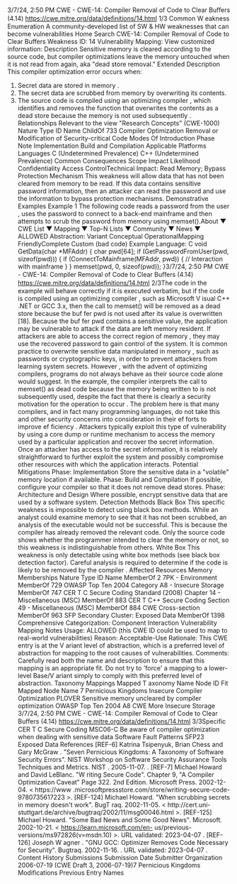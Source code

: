 3/7/24, 2:50 PM CWE - CWE-14: Compiler Removal of Code to Clear Buﬀers (4.14)
https://cwe.mitre.org/data/deﬁnitions/14.html 1/3
Common W eakness Enumeration
A community-developed list of SW & HW weaknesses that can become
vulnerabilities
Home Search
CWE-14: Compiler Removal of Code to Clear Buffers
Weakness ID: 14
Vulnerability Mapping: 
View customized information:
 Description
Sensitive memory is cleared according to the source code, but compiler optimizations leave the memory untouched when it is not
read from again, aka "dead store removal."
 Extended Description
This compiler optimization error occurs when:
1. Secret data are stored in memory .
2. The secret data are scrubbed from memory by overwriting its contents.
3. The source code is compiled using an optimizing compiler , which identifies and removes the function that overwrites the
contents as a dead store because the memory is not used subsequently .
 Relationships
 Relevant to the view "Research Concepts" (CWE-1000)
Nature Type ID Name
ChildOf 733 Compiler Optimization Removal or Modification of Security-critical Code
 Modes Of Introduction
Phase Note
Implementation
Build and Compilation
 Applicable Platforms
Languages
C (Undetermined Prevalence)
C++ (Undetermined Prevalence)
 Common Consequences
Scope Impact Likelihood
Confidentiality
Access ControlTechnical Impact: Read Memory; Bypass Protection Mechanism
This weakness will allow data that has not been cleared from memory to be read. If this data
contains sensitive password information, then an attacker can read the password and use the
information to bypass protection mechanisms.
 Demonstrative Examples
Example 1
The following code reads a password from the user , uses the password to connect to a back-end mainframe and then attempts to
scrub the password from memory using memset().About ▼ CWE List ▼ Mapping ▼ Top-N Lists ▼ Community ▼ News ▼
ALLOWED
Abstraction: Variant
Conceptual OperationalMapping
FriendlyComplete Custom
(bad code) Example Language: C 
void GetData(char \*MFAddr) {
char pwd[64];
if (GetPasswordFromUser(pwd, sizeof(pwd))) {
if (ConnectToMainframe(MFAddr, pwd)) {
// Interaction with mainframe
}
}
memset(pwd, 0, sizeof(pwd));
}3/7/24, 2:50 PM CWE - CWE-14: Compiler Removal of Code to Clear Buﬀers (4.14)
https://cwe.mitre.org/data/deﬁnitions/14.html 2/3The code in the example will behave correctly if it is executed verbatim, but if the code is compiled using an optimizing compiler , such
as Microsoft V isual C++ .NET or GCC 3.x, then the call to memset() will be removed as a dead store because the buf fer pwd is not
used after its value is overwritten [18]. Because the buf fer pwd contains a sensitive value, the application may be vulnerable to attack
if the data are left memory resident. If attackers are able to access the correct region of memory , they may use the recovered
password to gain control of the system.
It is common practice to overwrite sensitive data manipulated in memory , such as passwords or cryptographic keys, in order to
prevent attackers from learning system secrets. However , with the advent of optimizing compilers, programs do not always behave as
their source code alone would suggest. In the example, the compiler interprets the call to memset() as dead code because the
memory being written to is not subsequently used, despite the fact that there is clearly a security motivation for the operation to occur .
The problem here is that many compilers, and in fact many programming languages, do not take this and other security concerns into
consideration in their ef forts to improve ef ficiency .
Attackers typically exploit this type of vulnerability by using a core dump or runtime mechanism to access the memory used by a
particular application and recover the secret information. Once an attacker has access to the secret information, it is relatively
straightforward to further exploit the system and possibly compromise other resources with which the application interacts.
 Potential Mitigations
Phase: Implementation
Store the sensitive data in a "volatile" memory location if available.
Phase: Build and Compilation
If possible, configure your compiler so that it does not remove dead stores.
Phase: Architecture and Design
Where possible, encrypt sensitive data that are used by a software system.
 Detection Methods
Black Box
This specific weakness is impossible to detect using black box methods. While an analyst could examine memory to see that it
has not been scrubbed, an analysis of the executable would not be successful. This is because the compiler has already
removed the relevant code. Only the source code shows whether the programmer intended to clear the memory or not, so this
weakness is indistinguishable from others.
White Box
This weakness is only detectable using white box methods (see black box detection factor). Careful analysis is required to
determine if the code is likely to be removed by the compiler .
 Affected Resources
Memory
 Memberships
Nature Type ID Name
MemberOf 2 7PK - Environment
MemberOf 729 OWASP Top Ten 2004 Category A8 - Insecure Storage
MemberOf 747 CER T C Secure Coding Standard (2008) Chapter 14 - Miscellaneous (MSC)
MemberOf 883 CER T C++ Secure Coding Section 49 - Miscellaneous (MSC)
MemberOf 884 CWE Cross-section
MemberOf 963 SFP Secondary Cluster: Exposed Data
MemberOf 1398 Comprehensive Categorization: Component Interaction
 Vulnerability Mapping Notes
Usage: ALLOWED (this CWE ID could be used to map to real-world vulnerabilities)
Reason: Acceptable-Use
Rationale:
This CWE entry is at the V ariant level of abstraction, which is a preferred level of abstraction for mapping to the root causes of
vulnerabilities.
Comments:
Carefully read both the name and description to ensure that this mapping is an appropriate fit. Do not try to 'force' a mapping to a
lower-level Base/V ariant simply to comply with this preferred level of abstraction.
 Taxonomy Mappings
Mapped T axonomy Name Node ID Fit Mapped Node Name
7 Pernicious Kingdoms Insecure Compiler Optimization
PLOVER Sensitive memory uncleared by compiler optimization
OWASP Top Ten 2004 A8 CWE More Insecure Storage
3/7/24, 2:50 PM CWE - CWE-14: Compiler Removal of Code to Clear Buﬀers (4.14)
https://cwe.mitre.org/data/deﬁnitions/14.html 3/3Specific
CER T C Secure Coding MSC06-C Be aware of compiler optimization when dealing with
sensitive data
Software Fault Patterns SFP23 Exposed Data
 References
[REF-6] Katrina Tsipenyuk, Brian Chess and Gary McGraw . "Seven Pernicious Kingdoms: A Taxonomy of Software Security
Errors". NIST Workshop on Software Security Assurance Tools Techniques and Metrics. NIST . 2005-11-07.
.
[REF-7] Michael Howard and David LeBlanc. "W riting Secure Code". Chapter 9, "A Compiler Optimization Caveat" Page 322. 2nd
Edition. Microsoft Press. 2002-12-04. < https://www .microsoftpressstore.com/store/writing-secure-code-9780735617223 >.
[REF-124] Michael Howard. "When scrubbing secrets in memory doesn't work". BugT raq. 2002-11-05. < http://cert.uni-
stuttgart.de/archive/bugtraq/2002/11/msg00046.html >.
[REF-125] Michael Howard. "Some Bad News and Some Good News". Microsoft. 2002-10-21. < https://learn.microsoft.com/en-
us/previous-versions/ms972826(v=msdn.10) >. URL validated: 2023-04-07 .
[REF-126] Joseph W agner . "GNU GCC: Optimizer Removes Code Necessary for Security". Bugtraq. 2002-11-16.
. URL validated: 2023-04-07 .
 Content History
 Submissions
Submission Date Submitter Organization
2006-07-19
(CWE Draft 3, 2006-07-19)7 Pernicious Kingdoms
 Modifications
 Previous Entry Names